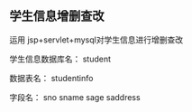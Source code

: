 ## 学生信息增删查改

运用 jsp+servlet+mysql对学生信息进行增删查改

学生信息数据库名：	student
					
数据表名：	studentinfo

字段名：	sno	sname	sage		saddress
